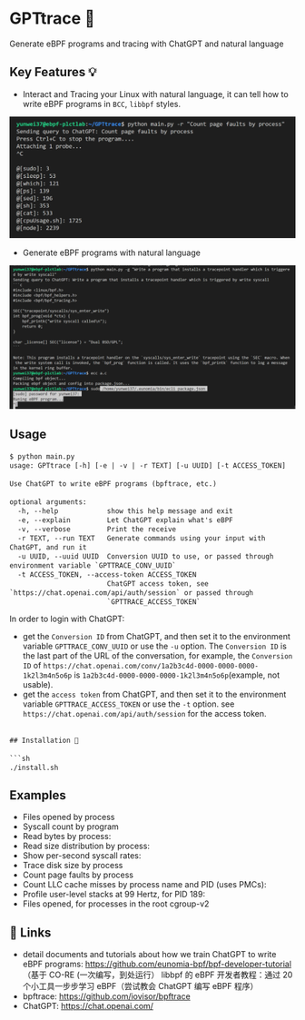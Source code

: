 # GPTtrace 🤖

Generate eBPF programs and tracing with ChatGPT and natural language

## Key Features 💡

- Interact and Tracing your Linux with natural language, it can tell how to write eBPF programs in `BCC`, `libbpf` styles.

![result](doc/result.png)

- Generate eBPF programs with natural language

![generate](doc/generate.png)

## Usage

```console
$ python main.py
usage: GPTtrace [-h] [-e | -v | -r TEXT] [-u UUID] [-t ACCESS_TOKEN]

Use ChatGPT to write eBPF programs (bpftrace, etc.)

optional arguments:
  -h, --help            show this help message and exit
  -e, --explain         Let ChatGPT explain what's eBPF
  -v, --verbose         Print the receive
  -r TEXT, --run TEXT   Generate commands using your input with ChatGPT, and run it
  -u UUID, --uuid UUID  Conversion UUID to use, or passed through environment variable `GPTTRACE_CONV_UUID`
  -t ACCESS_TOKEN, --access-token ACCESS_TOKEN
                        ChatGPT access token, see `https://chat.openai.com/api/auth/session` or passed through
                        `GPTTRACE_ACCESS_TOKEN`
```

In order to login with ChatGPT:

- get the `Conversion ID` from ChatGPT, and then set it to the environment variable `GPTTRACE_CONV_UUID` or use the `-u` option. The `Conversion ID` is the last part of the URL of the conversation, for example, the `Conversion ID` of `https://chat.openai.com/conv/1a2b3c4d-0000-0000-0000-1k2l3m4n5o6p` is `1a2b3c4d-0000-0000-0000-1k2l3m4n5o6p`(example, not usable).
- get the `access token` from ChatGPT, and then set it to the environment variable `GPTTRACE_ACCESS_TOKEN` or use the `-t` option. see `https://chat.openai.com/api/auth/session` for the access token.

```console

## Installation 🔧

```sh
./install.sh
```

## Examples

- Files opened by process
- Syscall count by program
- Read bytes by process:
- Read size distribution by process:
- Show per-second syscall rates:
- Trace disk size by process
- Count page faults by process
- Count LLC cache misses by process name and PID (uses PMCs):
- Profile user-level stacks at 99 Hertz, for PID 189:
- Files opened, for processes in the root cgroup-v2

## 🔗 Links

- detail documents and tutorials about how we train ChatGPT to write eBPF programs: https://github.com/eunomia-bpf/bpf-developer-tutorial （基于 CO-RE (一次编写，到处运行） libbpf 的 eBPF 开发者教程：通过 20 个小工具一步步学习 eBPF（尝试教会 ChatGPT 编写 eBPF 程序）
- bpftrace: https://github.com/iovisor/bpftrace
- ChatGPT: https://chat.openai.com/
